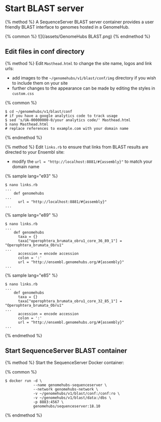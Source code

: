 # Start BLAST server

{% method %}
A SequenceServer BLAST server container provides a user friendly BLAST interface to genomes hosted in a GenomeHub.

{% common %}
![](/assets/GenomeHubs BLAST.png)
{% endmethod %}


## Edit files in conf directory

{% method %}
Edit `Masthead.html` to change the site name, logos and link urls:
* add images to the `~/genomehubs/v1/blast/conf/img` directory if you wish to include them on your site
* further changes to the appearance can be made by editing the styles in `custom.css`

{% common %}
```
$ cd ~/genomehubs/v1/blast/conf
# if you have a google analytics code to track usage
$ sed 's/UA-00000000-0/your analytics code/' Masthead.html
$ nano Masthead.html
# replace references to example.com with your domain name
```
{% endmethod %}

{% method %}
Edit `links.rb` to ensure that links from BLAST results are directed to your Ensembl site:
* modify the `url = "http://localhost:8881/#{assembly}"` to match your domain name

{% sample lang="e93" %}
```
$ nano links.rb
...
    def genomehubs
...
      url = "http://localhost:8881/#{assembly}"
...

```
{% sample lang="e89" %}
```
$ nano links.rb
...
    def genomehubs
      taxa = {}
      taxa["operophtera_brumata_obru1_core_36_89_1"] = "Operophtera_brumata_Obru1"
...
      accession = encode accession
      colon = ':'
      url = "http://ensembl.genomehubs.org/#{assembly}"
...

```
{% sample lang="e85" %}
```
$ nano links.rb
...
    def genomehubs
      taxa = {}
      taxa["operophtera_brumata_obru1_core_32_85_1"] = "Operophtera_brumata_Obru1"
...
      accession = encode accession
      colon = ':'
      url = "http://ensembl.genomehubs.org/#{assembly}"
...

```
{% endmethod %}


## Start SequenceServer BLAST container

{% method %}
Start the SequenceServer Docker container:

{% common %}
```
$ docker run -d \
             --name genomehubs-sequenceserver \
             --network genomehubs-network \
             -v ~/genomehubs/v1/blast/conf:/conf:ro \
             -v ~/genomehubs/v1/blast/data:/dbs \
             -p 8883:4567 \
             genomehubs/sequenceserver:18.10
```

{% endmethod %}


